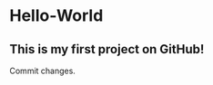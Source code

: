 # Hello-World
This is my first project on GitHub!
----------------------------------------
Commit changes.
